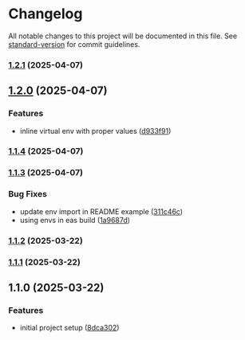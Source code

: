 # Changelog

All notable changes to this project will be documented in this file. See [standard-version](https://github.com/conventional-changelog/standard-version) for commit guidelines.

### [1.2.1](https://github.com/mpeciakk/expo-typed-env/compare/v1.2.0...v1.2.1) (2025-04-07)

## [1.2.0](https://github.com/mpeciakk/expo-typed-env/compare/v1.1.4...v1.2.0) (2025-04-07)


### Features

* inline virtual env with proper values ([d933f91](https://github.com/mpeciakk/expo-typed-env/commit/d933f91d7f8ba62876058bc0258f6ac712d70a24))

### [1.1.4](https://github.com/mpeciakk/expo-typed-env/compare/v1.1.3...v1.1.4) (2025-04-07)

### [1.1.3](https://github.com/mpeciakk/expo-typed-env/compare/v1.1.2...v1.1.3) (2025-04-07)


### Bug Fixes

* update env import in README example ([311c46c](https://github.com/mpeciakk/expo-typed-env/commit/311c46c200090d892d8acac8d7fb9667057907f4))
* using envs in eas build ([1a9687d](https://github.com/mpeciakk/expo-typed-env/commit/1a9687d76a407959299618a79113cd65ba5907e9))

### [1.1.2](https://github.com/mpeciakk/expo-typed-env/compare/v1.1.1...v1.1.2) (2025-03-22)

### [1.1.1](https://github.com/mpeciakk/expo-typed-env/compare/v1.1.0...v1.1.1) (2025-03-22)

## 1.1.0 (2025-03-22)


### Features

* initial project setup ([8dca302](https://github.com/mpeciakk/expo-typed-env/commit/8dca302e67aca55d3a65cb31dfb8cdcf73437f6e))
